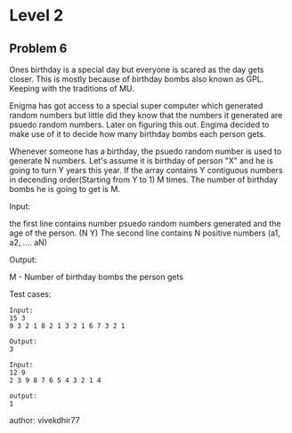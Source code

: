 # Level 2

## Problem 6

Ones birthday is a special day but everyone is scared as the day gets closer. This is mostly because of birthday bombs also known as GPL. Keeping with the traditions of MU.

Enigma has got access to a special super computer which generated random numbers but little did they know that the numbers it generated are psuedo random numbers.
Later on figuring this out. Engima decided to make use of it to decide how many birthday bombs each person gets.

Whenever someone has a birthday, the psuedo random number is used to generate N numbers. Let's assume it is birthday of person "X" and he is going to turn Y years this year. If the array contains Y contiguous numbers in decending order(Starting from Y to 1) M times. The number of birthday bombs he is going to get is M.



Input:

the first line contains number psuedo random numbers generated and the age of the person. (N Y)
The second line contains N positive numbers (a1, a2, .... aN)

Output:

M - Number of birthday bombs the person gets



Test cases:
```
Input:
15 3
9 3 2 1 8 2 1 3 2 1 6 7 3 2 1
```
```
Output: 
3
```


```
Input:
12 9
2 3 9 8 7 6 5 4 3 2 1 4
```
```
output:
1
```

author: vivekdhir77
